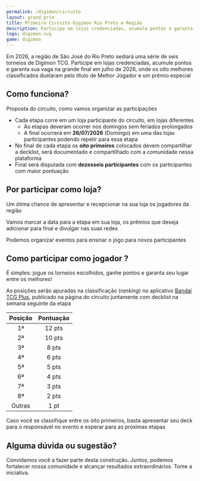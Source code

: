 ```yaml
---
permalink: /digimon/circuito
layout: grand_prix
title: Primeiro Circuito Digimon Rio Preto e Região
description: Participe em lojas credenciadas, acumule pontos e garanta sua vaga na grande final em julho de 2026, onde os oito melhores classificados duelaram pelo título de Melhor Jogador e um prêmio especial
logo: digimon.svg
game: digimon
---
```


Em 2026, a região de São José do Rio Preto sediará uma série de seis torneios de Digimon TCG.
Participe em lojas credenciadas, acumule pontos e garanta sua vaga na grande final em julho de 2026, onde os oito melhores classificados duelaram pelo título de Melhor Jogador e um prêmio especial

## Como funciona?

Proposta do circuito, como vamos organizar as participações

- Cada etapa corre em um loja participante do circuito, em lojas diferentes
  - As etapas deveram ocorrer nos domingos sem feriados prolongados
  - A final ocorrerá em **26/07/2026** (Domingo) em uma das lojas participantes podendo repetir para essa etapa
- No final de cada etapa os **oito primeiros** colocados devem compartilhar a decklist, será documentado e compartilhado com a comunidade nessa plataforma
- Final será disputada com **dezesseis participantes** com os participantes com maior pontuação

## Por participar como loja?

Um ótima chance de apresentar e recepcionar na sua loja os jogadores da região

Vamos marcar a data para a etapa em sua loja, os prêmios que deseja adicionar para final e divulgar nas suas redes

Podemos organizar eventos para ensinar o jogo para novos participantes

## Como participar como jogador ?

É simples: jogue os torneios escolhidos, ganhe pontos e garanta seu lugar entre os melhores!

As posições serão apuradas na classificação (_ranking_) no aplicativo [Bandai TCG Plus](https://www.bandai-tcg-plus.com/), publicado na página do circuito juntamente com decklist na semana seguinte da etapa

| Posição | Pontuação |
| :-----: | :-------: |
|   1ª    |  12 pts   |
|   2ª    |  10 pts   |
|   3ª    |   8 pts   |
|   4ª    |   6 pts   |
|   5ª    |   5 pts   |
|   6ª    |   4 pts   |
|   7ª    |   3 pts   |
|   8ª    |   2 pts   |
| Outras  |   1 pt    |

Caso você se classifique entre os oito primeiros, basta apresentar seu deck para o responsável no evento e esperar para as próximas etapas

## Alguma dúvida ou sugestão?

Convidamos você a fazer parte desta construção. Juntos, podemos fortalecer nossa comunidade e alcançar resultados extraordinários. Tome a iniciativa.
